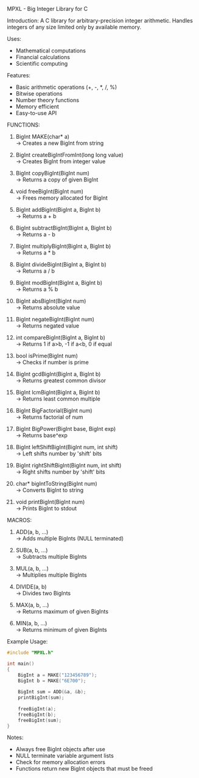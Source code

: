 MPXL - Big Integer Library for C

Introduction:
A C library for arbitrary-precision integer arithmetic. Handles integers of any size limited only by available memory.

Uses:
- Mathematical computations
- Financial calculations
- Scientific computing

Features:
- Basic arithmetic operations (+, -, *, /, %)
- Bitwise operations
- Number theory functions
- Memory efficient
- Easy-to-use API

FUNCTIONS:

1) BigInt MAKE(char* a)  
   -> Creates a new BigInt from string

2) BigInt createBigIntFromInt(long long value)  
   -> Creates BigInt from integer value

3) BigInt copyBigInt(BigInt num)  
   -> Returns a copy of given BigInt

4) void freeBigInt(BigInt num)  
   -> Frees memory allocated for BigInt

5) BigInt addBigInt(BigInt a, BigInt b)  
   -> Returns a + b

6) BigInt subtractBigInt(BigInt a, BigInt b)  
   -> Returns a - b

7) BigInt multiplyBigInt(BigInt a, BigInt b)  
   -> Returns a * b

8) BigInt divideBigInt(BigInt a, BigInt b)  
   -> Returns a / b

9) BigInt modBigInt(BigInt a, BigInt b)  
   -> Returns a % b

10) BigInt absBigInt(BigInt num)  
    -> Returns absolute value

11) BigInt negateBigInt(BigInt num)  
    -> Returns negated value

12) int compareBigInt(BigInt a, BigInt b)  
    -> Returns 1 if a>b, -1 if a<b, 0 if equal

13) bool isPrime(BigInt num)  
    -> Checks if number is prime

14) BigInt gcdBigInt(BigInt a, BigInt b)  
    -> Returns greatest common divisor

15) BigInt lcmBigInt(BigInt a, BigInt b)  
    -> Returns least common multiple

16) BigInt BigFactorial(BigInt num)  
    -> Returns factorial of num

17) BigInt BigPower(BigInt base, BigInt exp)  
    -> Returns base^exp

18) BigInt leftShiftBigInt(BigInt num, int shift)  
    -> Left shifts number by 'shift' bits

19) BigInt rightShiftBigInt(BigInt num, int shift)  
    -> Right shifts number by 'shift' bits

20) char* bigIntToString(BigInt num)  
    -> Converts BigInt to string

21) void printBigInt(BigInt num)  
    -> Prints BigInt to stdout

MACROS:

1) ADD(a, b, ...)  
   -> Adds multiple BigInts (NULL terminated)

2) SUB(a, b, ...)  
   -> Subtracts multiple BigInts

3) MUL(a, b, ...)  
   -> Multiplies multiple BigInts

4) DIVIDE(a, b)  
   -> Divides two BigInts

5) MAX(a, b, ...)  
   -> Returns maximum of given BigInts

6) MIN(a, b, ...)  
   -> Returns minimum of given BigInts

Example Usage:
```C
#include "MPXL.h"

int main()
{
    BigInt a = MAKE("123456789");
    BigInt b = MAKE("6E700");
    
    BigInt sum = ADD(&a, &b);
    printBigInt(sum);
    
    freeBigInt(a);
    freeBigInt(b);
    freeBigInt(sum);
}
```
Notes:
- Always free BigInt objects after use
- NULL terminate variable argument lists
- Check for memory allocation errors
- Functions return new BigInt objects that must be freed